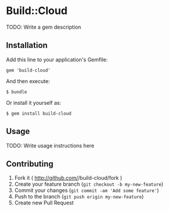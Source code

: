# Build::Cloud

TODO: Write a gem description

## Installation

Add this line to your application's Gemfile:

    gem 'build-cloud'

And then execute:

    $ bundle

Or install it yourself as:

    $ gem install build-cloud

## Usage

TODO: Write usage instructions here

## Contributing

1. Fork it ( http://github.com/<my-github-username>/build-cloud/fork )
2. Create your feature branch (`git checkout -b my-new-feature`)
3. Commit your changes (`git commit -am 'Add some feature'`)
4. Push to the branch (`git push origin my-new-feature`)
5. Create new Pull Request
